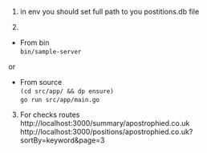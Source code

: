 1) in env you should set full path to you postitions.db file           
           
2)           
- From bin            
`bin/sample-server`           
               
or           
           
- From source           
`(cd src/app/ && dp ensure)`           
`go run src/app/main.go`           

3) For checks routes            
http://localhost:3000/summary/apostrophied.co.uk           
http://localhost:3000/positions/apostrophied.co.uk?sortBy=keyword&page=3           
